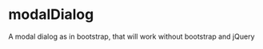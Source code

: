 modalDialog
===========

A modal dialog as in bootstrap, that will work without bootstrap and jQuery
